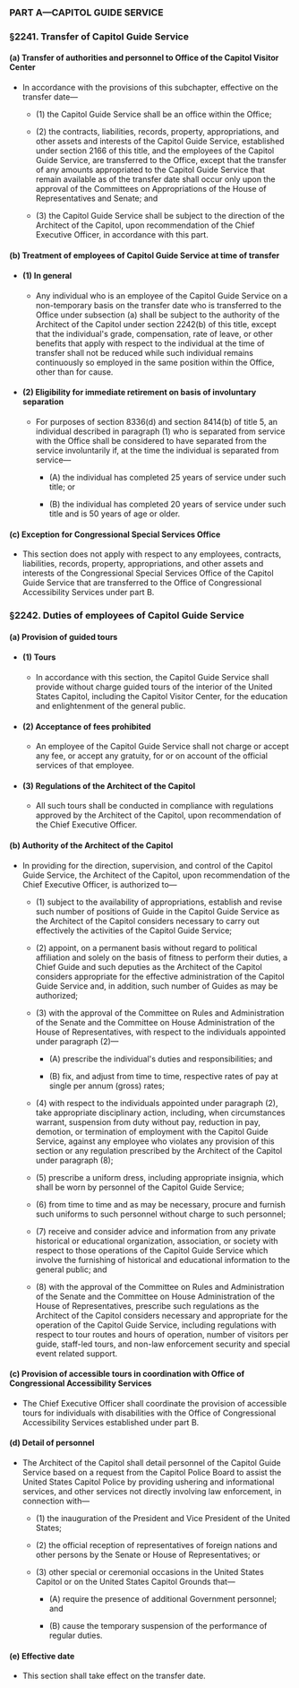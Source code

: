 ### PART A—CAPITOL GUIDE SERVICE

### §2241. Transfer of Capitol Guide Service
#### (a) Transfer of authorities and personnel to Office of the Capitol Visitor Center
* In accordance with the provisions of this subchapter, effective on the transfer date—

  * (1) the Capitol Guide Service shall be an office within the Office;

  * (2) the contracts, liabilities, records, property, appropriations, and other assets and interests of the Capitol Guide Service, established under section 2166 of this title, and the employees of the Capitol Guide Service, are transferred to the Office, except that the transfer of any amounts appropriated to the Capitol Guide Service that remain available as of the transfer date shall occur only upon the approval of the Committees on Appropriations of the House of Representatives and Senate; and

  * (3) the Capitol Guide Service shall be subject to the direction of the Architect of the Capitol, upon recommendation of the Chief Executive Officer, in accordance with this part.

#### (b) Treatment of employees of Capitol Guide Service at time of transfer
* #### (1) In general
  * Any individual who is an employee of the Capitol Guide Service on a non-temporary basis on the transfer date who is transferred to the Office under subsection (a) shall be subject to the authority of the Architect of the Capitol under section 2242(b) of this title, except that the individual's grade, compensation, rate of leave, or other benefits that apply with respect to the individual at the time of transfer shall not be reduced while such individual remains continuously so employed in the same position within the Office, other than for cause.

* #### (2) Eligibility for immediate retirement on basis of involuntary separation
  * For purposes of section 8336(d) and section 8414(b) of title 5, an individual described in paragraph (1) who is separated from service with the Office shall be considered to have separated from the service involuntarily if, at the time the individual is separated from service—

    * (A) the individual has completed 25 years of service under such title; or

    * (B) the individual has completed 20 years of service under such title and is 50 years of age or older.

#### (c) Exception for Congressional Special Services Office
* This section does not apply with respect to any employees, contracts, liabilities, records, property, appropriations, and other assets and interests of the Congressional Special Services Office of the Capitol Guide Service that are transferred to the Office of Congressional Accessibility Services under part B.

### §2242. Duties of employees of Capitol Guide Service
#### (a) Provision of guided tours
* #### (1) Tours
  * In accordance with this section, the Capitol Guide Service shall provide without charge guided tours of the interior of the United States Capitol, including the Capitol Visitor Center, for the education and enlightenment of the general public.

* #### (2) Acceptance of fees prohibited
  * An employee of the Capitol Guide Service shall not charge or accept any fee, or accept any gratuity, for or on account of the official services of that employee.

* #### (3) Regulations of the Architect of the Capitol
  * All such tours shall be conducted in compliance with regulations approved by the Architect of the Capitol, upon recommendation of the Chief Executive Officer.

#### (b) Authority of the Architect of the Capitol
* In providing for the direction, supervision, and control of the Capitol Guide Service, the Architect of the Capitol, upon recommendation of the Chief Executive Officer, is authorized to—

  * (1) subject to the availability of appropriations, establish and revise such number of positions of Guide in the Capitol Guide Service as the Architect of the Capitol considers necessary to carry out effectively the activities of the Capitol Guide Service;

  * (2) appoint, on a permanent basis without regard to political affiliation and solely on the basis of fitness to perform their duties, a Chief Guide and such deputies as the Architect of the Capitol considers appropriate for the effective administration of the Capitol Guide Service and, in addition, such number of Guides as may be authorized;

  * (3) with the approval of the Committee on Rules and Administration of the Senate and the Committee on House Administration of the House of Representatives, with respect to the individuals appointed under paragraph (2)—

    * (A) prescribe the individual's duties and responsibilities; and

    * (B) fix, and adjust from time to time, respective rates of pay at single per annum (gross) rates;


  * (4) with respect to the individuals appointed under paragraph (2), take appropriate disciplinary action, including, when circumstances warrant, suspension from duty without pay, reduction in pay, demotion, or termination of employment with the Capitol Guide Service, against any employee who violates any provision of this section or any regulation prescribed by the Architect of the Capitol under paragraph (8);

  * (5) prescribe a uniform dress, including appropriate insignia, which shall be worn by personnel of the Capitol Guide Service;

  * (6) from time to time and as may be necessary, procure and furnish such uniforms to such personnel without charge to such personnel;

  * (7) receive and consider advice and information from any private historical or educational organization, association, or society with respect to those operations of the Capitol Guide Service which involve the furnishing of historical and educational information to the general public; and

  * (8) with the approval of the Committee on Rules and Administration of the Senate and the Committee on House Administration of the House of Representatives, prescribe such regulations as the Architect of the Capitol considers necessary and appropriate for the operation of the Capitol Guide Service, including regulations with respect to tour routes and hours of operation, number of visitors per guide, staff-led tours, and non-law enforcement security and special event related support.

#### (c) Provision of accessible tours in coordination with Office of Congressional Accessibility Services
* The Chief Executive Officer shall coordinate the provision of accessible tours for individuals with disabilities with the Office of Congressional Accessibility Services established under part B.

#### (d) Detail of personnel
* The Architect of the Capitol shall detail personnel of the Capitol Guide Service based on a request from the Capitol Police Board to assist the United States Capitol Police by providing ushering and informational services, and other services not directly involving law enforcement, in connection with—

  * (1) the inauguration of the President and Vice President of the United States;

  * (2) the official reception of representatives of foreign nations and other persons by the Senate or House of Representatives; or

  * (3) other special or ceremonial occasions in the United States Capitol or on the United States Capitol Grounds that—

    * (A) require the presence of additional Government personnel; and

    * (B) cause the temporary suspension of the performance of regular duties.

#### (e) Effective date
* This section shall take effect on the transfer date.